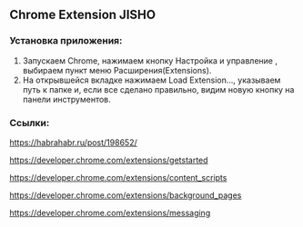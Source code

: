 ## Chrome Extension JISHO

### Установка приложения:

1. Запускаем Chrome, нажимаем кнопку Настройка и управление , выбираем пункт меню Расширения(Extensions).
2. На открывшейся вкладке нажимаем Load Extension..., указываем путь к папке и, если все сделано правильно, видим новую кнопку на панели инструментов.

### Ссылки:

https://habrahabr.ru/post/198652/

https://developer.chrome.com/extensions/getstarted

https://developer.chrome.com/extensions/content_scripts

https://developer.chrome.com/extensions/background_pages

https://developer.chrome.com/extensions/messaging
